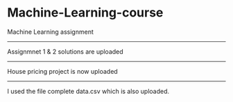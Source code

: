 # Machine-Learning-course
Machine Learning assignment
_____________________________



Assignmnet 1 & 2 solutions are uploaded
_________________________________________
House pricing project is now uploaded
_______________________________________
I used the file complete data.csv which is also uploaded.
